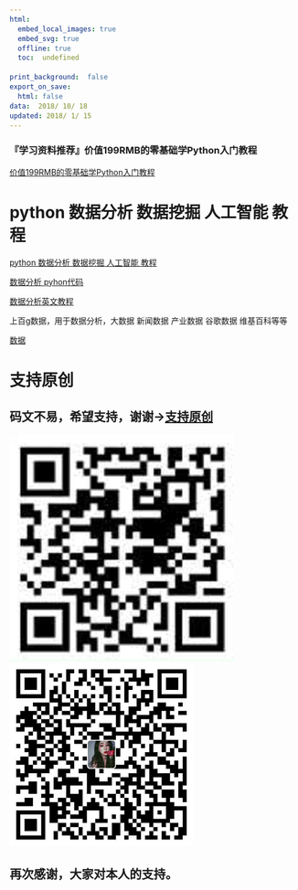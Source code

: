 ```yaml
---
html:
  embed_local_images: true
  embed_svg: true
  offline: true
  toc:  undefined

print_background:  false
export_on_save:
  html: false
data:  2018/ 10/ 18
updated: 2018/ 1/ 15
---
```


### 『学习资料推荐』价值199RMB的零基础学Python入门教程
[价值199RMB的零基础学Python入门教程](https://blog.csdn.net/qq923132714/article/details/86491028 "价值199RMB的零基础学Python入门教程")

# python 数据分析 数据挖掘 人工智能 教程

[python 数据分析 数据挖掘 人工智能 教程](http://u16848854.ctfile.net/fs/16848854-315406758 "python 数据分析 数据挖掘 人工智能 教程")

[数据分析 pyhon代码](http://u16848854.ctfile.net/fs/16848854-315405465 "数据分析 pyhon代码")

[数据分析英文教程](http://u16848854.ctfile.net/fs/16848854-315404881 "数据分析英文教程")

上百g数据，用于数据分析，大数据
新闻数据 产业数据 谷歌数据 维基百科等等

[数据](http://u16848854.ctfile.net/fs/16848854-315404520 "数据")


# 支持原创
## 码文不易，希望支持，谢谢->**[支持原创](http://blog.csdn.net/qq923132714/article/details/79399145)**
![微信支付](https://raw.githubusercontent.com/923132714/my_picture/master/blog/support/weixin.png)![微信支付](https://raw.githubusercontent.com/923132714/my_picture/master/blog/support/支付宝.png)
## 再次感谢，大家对本人的支持。
